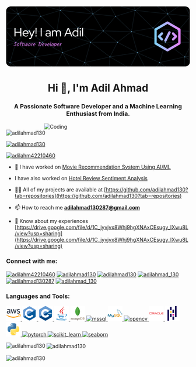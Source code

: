 ![MasterHead](https://github.com/adilahmad130/adilahmad130/blob/main/github-header-image%20.png)
<h1 align="center">Hi 👋, I'm  Adil Ahmad</h1>
<h3 align="center">A Passionate Software Developer and a Machine Learning Enthusiast from India.</h3>
<img align = "right" alt = "Coding" width = "400" src = "https://images.app.goo.gl/Sn98PhseY9GzED5q9"> 
<p align="left"> <img src="https://komarev.com/ghpvc/?username=adilahmad130&label=Profile%20views&color=0e75b6&style=flat" alt="adilahmad130" /> </p>

<p align="left"> <a href="https://github.com/ryo-ma/github-profile-trophy"><img src="https://github-profile-trophy.vercel.app/?username=adilahmad130" alt="adilahmad130" /></a> </p>

<p align="left"> <a href="https://twitter.com/adilahm42210460" target="blank"><img src="https://img.shields.io/twitter/follow/adilahm42210460?logo=twitter&style=for-the-badge" alt="adilahm42210460" /></a> </p>

- 🔭 I have worked on [Movie Recommendation System Using AI/ML](https://github.com/adilahmad130/Projects/blob/main/Movie%20Recommender%20System%20Data%20Analysis%20.ipynb)

- I have also worked on [Hotel Review Sentiment Analysis](https://github.com/adilahmad130/Hotel-Sentiment-Analysis)

- 👨‍💻 All of my projects are available at [https://github.com/adilahmad130?tab=repositories](https://github.com/adilahmad130?tab=repositories)

- 📫 How to reach me **adilahmad130287@gmail.com**

- 📄 Know about my experiences [https://drive.google.com/file/d/1C_jyvjvx8Whj9hgXNAxCEsugy_lXwu8L/view?usp=sharing](https://drive.google.com/file/d/1C_jyvjvx8Whj9hgXNAxCEsugy_lXwu8L/view?usp=sharing)

<h3 align="left">Connect with me:</h3>
<p align="left">
<a href="https://twitter.com/adilahm42210460" target="blank"><img align="center" src="https://raw.githubusercontent.com/rahuldkjain/github-profile-readme-generator/master/src/images/icons/Social/twitter.svg" alt="adilahm42210460" height="30" width="40" /></a>
<a href="https://linkedin.com/in/adilahmad130" target="blank"><img align="center" src="https://raw.githubusercontent.com/rahuldkjain/github-profile-readme-generator/master/src/images/icons/Social/linked-in-alt.svg" alt="adilahmad130" height="30" width="40" /></a>
<a href="https://kaggle.com/adilahmad130" target="blank"><img align="center" src="https://raw.githubusercontent.com/rahuldkjain/github-profile-readme-generator/master/src/images/icons/Social/kaggle.svg" alt="adilahmad130" height="30" width="40" /></a>
<a href="https://instagram.com/adilahmad_130" target="blank"><img align="center" src="https://raw.githubusercontent.com/rahuldkjain/github-profile-readme-generator/master/src/images/icons/Social/instagram.svg" alt="adilahmad_130" height="30" width="40" /></a>
<a href="https://www.hackerrank.com/adilahmad130287" target="blank"><img align="center" src="https://raw.githubusercontent.com/rahuldkjain/github-profile-readme-generator/master/src/images/icons/Social/hackerrank.svg" alt="adilahmad130287" height="30" width="40" /></a>
<a href="https://www.leetcode.com/adilahmad_130" target="blank"><img align="center" src="https://raw.githubusercontent.com/rahuldkjain/github-profile-readme-generator/master/src/images/icons/Social/leet-code.svg" alt="adilahmad_130" height="30" width="40" /></a>
</p>

<h3 align="left">Languages and Tools:</h3>
<p align="left"> <a href="https://aws.amazon.com" target="_blank" rel="noreferrer"> <img src="https://raw.githubusercontent.com/devicons/devicon/master/icons/amazonwebservices/amazonwebservices-original-wordmark.svg" alt="aws" width="40" height="40"/> </a> <a href="https://www.cprogramming.com/" target="_blank" rel="noreferrer"> <img src="https://raw.githubusercontent.com/devicons/devicon/master/icons/c/c-original.svg" alt="c" width="40" height="40"/> </a> <a href="https://www.w3schools.com/cpp/" target="_blank" rel="noreferrer"> <img src="https://raw.githubusercontent.com/devicons/devicon/master/icons/cplusplus/cplusplus-original.svg" alt="cplusplus" width="40" height="40"/> </a> <a href="https://www.java.com" target="_blank" rel="noreferrer"> <img src="https://raw.githubusercontent.com/devicons/devicon/master/icons/java/java-original.svg" alt="java" width="40" height="40"/> </a> <a href="https://www.mongodb.com/" target="_blank" rel="noreferrer"> <img src="https://raw.githubusercontent.com/devicons/devicon/master/icons/mongodb/mongodb-original-wordmark.svg" alt="mongodb" width="40" height="40"/> </a> <a href="https://www.microsoft.com/en-us/sql-server" target="_blank" rel="noreferrer"> <img src="https://www.svgrepo.com/show/303229/microsoft-sql-server-logo.svg" alt="mssql" width="40" height="40"/> </a> <a href="https://www.mysql.com/" target="_blank" rel="noreferrer"> <img src="https://raw.githubusercontent.com/devicons/devicon/master/icons/mysql/mysql-original-wordmark.svg" alt="mysql" width="40" height="40"/> </a> <a href="https://opencv.org/" target="_blank" rel="noreferrer"> <img src="https://www.vectorlogo.zone/logos/opencv/opencv-icon.svg" alt="opencv" width="40" height="40"/> </a> <a href="https://www.oracle.com/" target="_blank" rel="noreferrer"> <img src="https://raw.githubusercontent.com/devicons/devicon/master/icons/oracle/oracle-original.svg" alt="oracle" width="40" height="40"/> </a> <a href="https://pandas.pydata.org/" target="_blank" rel="noreferrer"> <img src="https://raw.githubusercontent.com/devicons/devicon/2ae2a900d2f041da66e950e4d48052658d850630/icons/pandas/pandas-original.svg" alt="pandas" width="40" height="40"/> </a> <a href="https://www.python.org" target="_blank" rel="noreferrer"> <img src="https://raw.githubusercontent.com/devicons/devicon/master/icons/python/python-original.svg" alt="python" width="40" height="40"/> </a> <a href="https://pytorch.org/" target="_blank" rel="noreferrer"> <img src="https://www.vectorlogo.zone/logos/pytorch/pytorch-icon.svg" alt="pytorch" width="40" height="40"/> </a> <a href="https://scikit-learn.org/" target="_blank" rel="noreferrer"> <img src="https://upload.wikimedia.org/wikipedia/commons/0/05/Scikit_learn_logo_small.svg" alt="scikit_learn" width="40" height="40"/> </a> <a href="https://seaborn.pydata.org/" target="_blank" rel="noreferrer"> <img src="https://seaborn.pydata.org/_images/logo-mark-lightbg.svg" alt="seaborn" width="40" height="40"/> </a> </p>

<p><img align="left" src="https://github-readme-stats.vercel.app/api/top-langs?username=adilahmad130&show_icons=true&locale=en&layout=compact" alt="adilahmad130" /></p>

<p>&nbsp;<img align="center" src="https://github-readme-stats.vercel.app/api?username=adilahmad130&show_icons=true&locale=en" alt="adilahmad130" /></p>

<p><img align="center" src="https://github-readme-streak-stats.herokuapp.com/?user=adilahmad130&" alt="adilahmad130" /></p>
